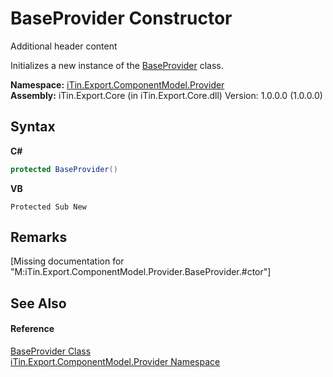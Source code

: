 # BaseProvider Constructor 
Additional header content 

Initializes a new instance of the <a href="T_iTin_Export_ComponentModel_Provider_BaseProvider">BaseProvider</a> class.

**Namespace:**&nbsp;<a href="N_iTin_Export_ComponentModel_Provider">iTin.Export.ComponentModel.Provider</a><br />**Assembly:**&nbsp;iTin.Export.Core (in iTin.Export.Core.dll) Version: 1.0.0.0 (1.0.0.0)

## Syntax

**C#**<br />
``` C#
protected BaseProvider()
```

**VB**<br />
``` VB
Protected Sub New
```


## Remarks
\[Missing <remarks> documentation for "M:iTin.Export.ComponentModel.Provider.BaseProvider.#ctor"\]

## See Also


#### Reference
<a href="T_iTin_Export_ComponentModel_Provider_BaseProvider">BaseProvider Class</a><br /><a href="N_iTin_Export_ComponentModel_Provider">iTin.Export.ComponentModel.Provider Namespace</a><br />